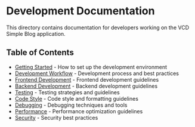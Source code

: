 # Development Documentation

This directory contains documentation for developers working on the VCD Simple Blog application.

## Table of Contents

- [Getting Started](./getting-started.md) - How to set up the development environment
- [Development Workflow](./workflow.md) - Development process and best practices
- [Frontend Development](./frontend.md) - Frontend development guidelines
- [Backend Development](./backend.md) - Backend development guidelines
- [Testing](./testing.md) - Testing strategies and guidelines
- [Code Style](./code-style.md) - Code style and formatting guidelines
- [Debugging](./debugging.md) - Debugging techniques and tools
- [Performance](./performance.md) - Performance optimization guidelines
- [Security](./security.md) - Security best practices
